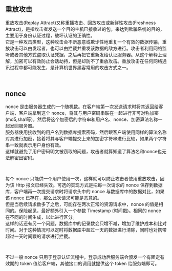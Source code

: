 # 















## 重放攻击
重放攻击(Replay Attract)又称重播攻击、回放攻击或新鲜性攻击(Freshness Attract)，是指攻击者发送一个目的主机已接收过的包，来达到欺骗系统的目的，主要用于身份认证过程，破坏认证的正确性。  
它是一种攻击类型，这种攻击会不断恶意或欺诈性地重复一个有效的数据传输，重放攻击可以由发起者，也可以由拦截并重发该数据的敌方进行。攻击者利用网络监听或者其他方式盗取认证凭据，之后再把它重新发给认证服务器。从这个解释上理解，加密可以有效防止会话劫持，但是却防不了重放攻击。重放攻击在任何网络通讯过程中都可能发生，是计算机世界黑客常用的攻击方式之一。

&emsp;

## nonce
nonce 是由服务器生成的一个随机数。在客户端第一次发送请求时将其返回给客户端，客户端拿到这个 nonce，将其与用户密码串联在一起进行非可对称加密(md5,sha1等)，然后将这个加密后的字符串和用户名、nonce、加密算法名称一起发回服务器。  
服务器使用接收到的用户名到数据库搜索密码，然后跟客户端使用同样的算法名称对其进行加密，接着将其与客户端提交上来的加密字符串进行比较，如果两个字符串一致就表示用户身份有效。  
这样就避免了用户密码明文被窃取的问题，攻击者就算知道了算法名和nonce也无法解密出密码。

&emsp;

每个 nonce 只能供一个用户使用一次，这样就可以防止攻击者使用重放攻击，因为该 Http 报文已经失效。可选的实现方式是把每一次请求的 nonce 保存到数据库，客户端再一次提交请求时将请求头中的 nonce 与数据库中的数据对比，如果该 nonce 已存在，那么此次请求可能是恶意的。  
但是当后续请求数多了之后，可能存在两次正常的资源请求中，nonce 的值是相同的。保险起见，最好额外引入一个参数 Timestamp (时间戳)。相同的 nonce 在不同的时间生成，以此进行区分。  
这样的话还有另一个问题，数据库中的记录数会只增不减，增加了维护成本和比对时间。对于这种情况可以定时将数据库中超过一天的数据进行清除，同时也对携带超过一天时间戳的请求进行拦截。

&emsp;

不过一般 nonce 只用于登录认证流程中，登录成功后服务端会颁发一个有固定有效期的 token 值给客户端，其他接口的调用就提供这个 token 给服务端即可。